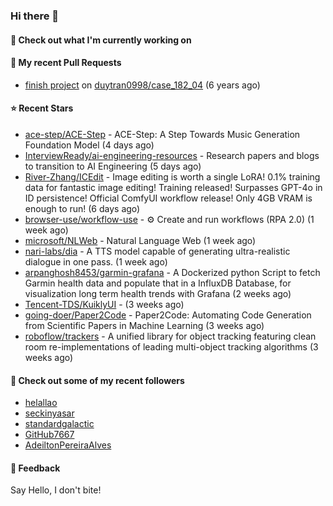 ### Hi there 👋

#### 👷 Check out what I'm currently working on

#### 🔨 My recent Pull Requests

- [finish project](https://github.com/duytran0998/case_182_04/pull/1) on [duytran0998/case_182_04](https://github.com/duytran0998/case_182_04) (6 years ago)

#### ⭐ Recent Stars

- [ace-step/ACE-Step](https://github.com/ace-step/ACE-Step) - ACE-Step: A Step Towards Music Generation Foundation Model (4 days ago)
- [InterviewReady/ai-engineering-resources](https://github.com/InterviewReady/ai-engineering-resources) - Research papers and blogs to transition to AI Engineering (5 days ago)
- [River-Zhang/ICEdit](https://github.com/River-Zhang/ICEdit) - Image editing is worth a single LoRA! 0.1% training data for fantastic image editing! Training released! Surpasses GPT-4o in ID persistence! Official ComfyUI workflow release! Only 4GB VRAM is enough to run!  (6 days ago)
- [browser-use/workflow-use](https://github.com/browser-use/workflow-use) - ⚙️ Create and run workflows (RPA 2.0) (1 week ago)
- [microsoft/NLWeb](https://github.com/microsoft/NLWeb) - Natural Language Web (1 week ago)
- [nari-labs/dia](https://github.com/nari-labs/dia) - A TTS model capable of generating ultra-realistic dialogue in one pass. (1 week ago)
- [arpanghosh8453/garmin-grafana](https://github.com/arpanghosh8453/garmin-grafana) - A Dockerized python Script to fetch Garmin health data and populate that in a InfluxDB Database, for visualization long term health trends with Grafana (2 weeks ago)
- [Tencent-TDS/KuiklyUI](https://github.com/Tencent-TDS/KuiklyUI) -  (3 weeks ago)
- [going-doer/Paper2Code](https://github.com/going-doer/Paper2Code) - Paper2Code: Automating Code Generation from Scientific Papers in Machine Learning (3 weeks ago)
- [roboflow/trackers](https://github.com/roboflow/trackers) - A unified library for object tracking featuring clean room re-implementations of leading multi-object tracking algorithms (3 weeks ago)

#### 👯 Check out some of my recent followers

- [helallao](https://github.com/helallao)
- [seckinyasar](https://github.com/seckinyasar)
- [standardgalactic](https://github.com/standardgalactic)
- [GitHub7667](https://github.com/GitHub7667)
- [AdeiltonPereiraAlves](https://github.com/AdeiltonPereiraAlves)

#### 💬 Feedback

Say Hello, I don't bite!